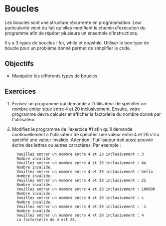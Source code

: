 Boucles
=======

Les boucles sont une structure récurrente en programmation. Leur particularité
vient du fait qu'elles modifient le chemin d'exécution du programme afin de
répéter plusieurs un ensemble d'instructions.

Il y a 3 types de boucles : for, while et do/while. Utiliser le bon type de
boucle pour un problème donné permet de simplifier le code.

Objectifs
---------

* Manipuler les différents types de boucles.

Exercices
---------

1. Écrivez un programme qui demande à l'utilisateur de spécifier un nombre
   entier situé entre 4 et 20 inclusivement. Ensuite, votre programme devra calculer et
   afficher la factorielle du nombre donné par l'utilisateur.

2. Modifiez le programme de l'exercice #1 afin qu'il demande continuellement à
   l'utilisateur de spécifier une valeur entre 4 et 20 s'il a spécifié une
   valeur invalide. Attention : l'utilisateur doit aussi pouvoir écrire des
   lettres ou autres caractères. Par exemple :
   ```
     Veuillez entrer un nombre entre 4 et 20 inclusivement : 3
     Nombre invalide.
     Veuillez entrer un nombre entre 4 et 20 inclusivement : 4a
     Nombre invalide.
     Veuillez entrer un nombre entre 4 et 20 inclusivement : hello
     Nombre invalide.
     Veuillez entrer un nombre entre 4 et 20 inclusivement : 21
     Nombre invalide.
     Veuillez entrer un nombre entre 4 et 20 inclusivement : 100000
     Nombre invalide.
     Veuillez entrer un nombre entre 4 et 20 inclusivement : c
     Nombre invalide.
     Veuillez entrer un nombre entre 4 et 20 inclusivement : -1
     Nombre invalide.
     Veuillez entrer un nombre entre 4 et 20 inclusivement : 4
     La factorielle de 4 est 24.
   ```
